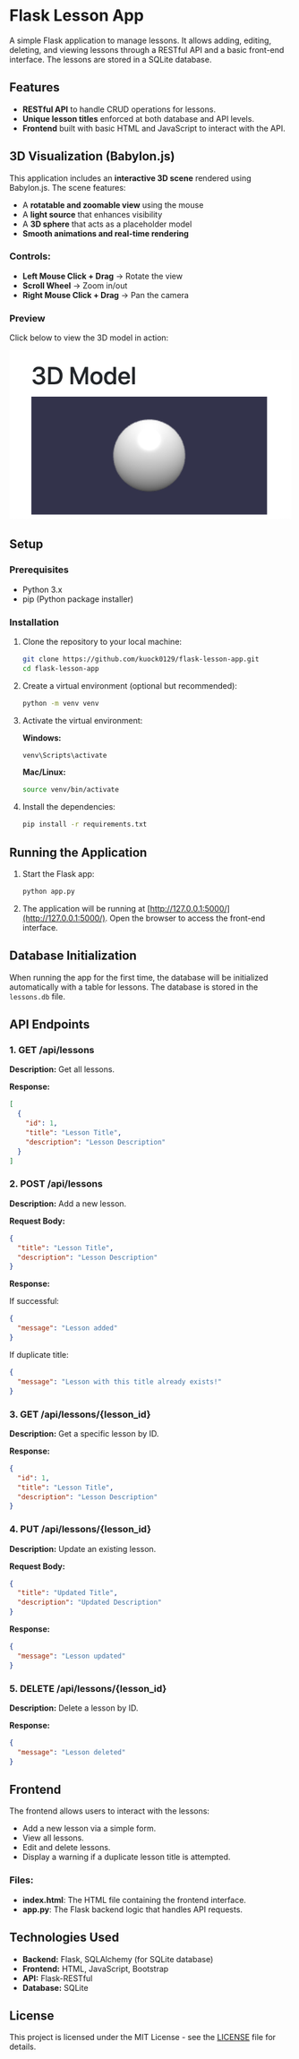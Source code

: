 # Flask Lesson App

A simple Flask application to manage lessons. It allows adding, editing, deleting, and viewing lessons through a RESTful API and a basic front-end interface. The lessons are stored in a SQLite database.

## Features

- **RESTful API** to handle CRUD operations for lessons.
- **Unique lesson titles** enforced at both database and API levels.
- **Frontend** built with basic HTML and JavaScript to interact with the API.

## 3D Visualization (Babylon.js)

This application includes an **interactive 3D scene** rendered using Babylon.js. The scene features:

- A **rotatable and zoomable view** using the mouse  
- A **light source** that enhances visibility  
- A **3D sphere** that acts as a placeholder model  
- **Smooth animations and real-time rendering**  

### Controls:
- **Left Mouse Click + Drag** → Rotate the view  
- **Scroll Wheel** → Zoom in/out  
- **Right Mouse Click + Drag** → Pan the camera  

### Preview  
Click below to view the 3D model in action:  

![🔗 View 3D Scene](assets/3Dmodel.png)

## Setup

### Prerequisites

- Python 3.x
- pip (Python package installer)

### Installation

1. Clone the repository to your local machine:

    ```bash
    git clone https://github.com/kuock0129/flask-lesson-app.git
    cd flask-lesson-app
    ```

2. Create a virtual environment (optional but recommended):

    ```bash
    python -m venv venv
    ```

3. Activate the virtual environment:

    **Windows:**

    ```bash
    venv\Scripts\activate
    ```

    **Mac/Linux:**

    ```bash
    source venv/bin/activate
    ```

4. Install the dependencies:

    ```bash
    pip install -r requirements.txt
    ```

## Running the Application

1. Start the Flask app:

    ```bash
    python app.py
    ```

2. The application will be running at [http://127.0.0.1:5000/](http://127.0.0.1:5000/). Open the browser to access the front-end interface.

## Database Initialization

When running the app for the first time, the database will be initialized automatically with a table for lessons. The database is stored in the `lessons.db` file.

## API Endpoints

### 1. **GET /api/lessons**
**Description:** Get all lessons.

**Response:**

```json
[
  {
    "id": 1,
    "title": "Lesson Title",
    "description": "Lesson Description"
  }
]
```

### 2. **POST /api/lessons**
**Description:** Add a new lesson.

**Request Body:**

```json
{
  "title": "Lesson Title",
  "description": "Lesson Description"
}
```

**Response:**

If successful:

```json
{
  "message": "Lesson added"
}
```

If duplicate title:

```json
{
  "message": "Lesson with this title already exists!"
}
```

### 3. **GET /api/lessons/{lesson_id}**
**Description:** Get a specific lesson by ID.

**Response:**

```json
{
  "id": 1,
  "title": "Lesson Title",
  "description": "Lesson Description"
}
```

### 4. **PUT /api/lessons/{lesson_id}**
**Description:** Update an existing lesson.

**Request Body:**

```json
{
  "title": "Updated Title",
  "description": "Updated Description"
}
```

**Response:**

```json
{
  "message": "Lesson updated"
}
```

### 5. **DELETE /api/lessons/{lesson_id}**
**Description:** Delete a lesson by ID.

**Response:**

```json
{
  "message": "Lesson deleted"
}
```

## Frontend

The frontend allows users to interact with the lessons:

- Add a new lesson via a simple form.
- View all lessons.
- Edit and delete lessons.
- Display a warning if a duplicate lesson title is attempted.

### Files:

- **index.html**: The HTML file containing the frontend interface.
- **app.py**: The Flask backend logic that handles API requests.

## Technologies Used

- **Backend:** Flask, SQLAlchemy (for SQLite database)
- **Frontend:** HTML, JavaScript, Bootstrap
- **API:** Flask-RESTful
- **Database:** SQLite

## License

This project is licensed under the MIT License - see the [LICENSE](LICENSE) file for details.

